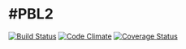 #PBL2
====
[![Build Status](https://travis-ci.org/cloudspiral-c9/PBL2.svg?branch=sample)](https://travis-ci.org/cloudspiral-c9/PBL2)
[![Code Climate](https://codeclimate.com/github/cloudspiral-c9/PBL2/badges/gpa.svg)](https://codeclimate.com/github/cloudspiral-c9/PBL2)
[![Coverage Status](https://coveralls.io/repos/cloudspiral-c9/PBL2/badge.png)](https://coveralls.io/r/cloudspiral-c9/PBL2)



